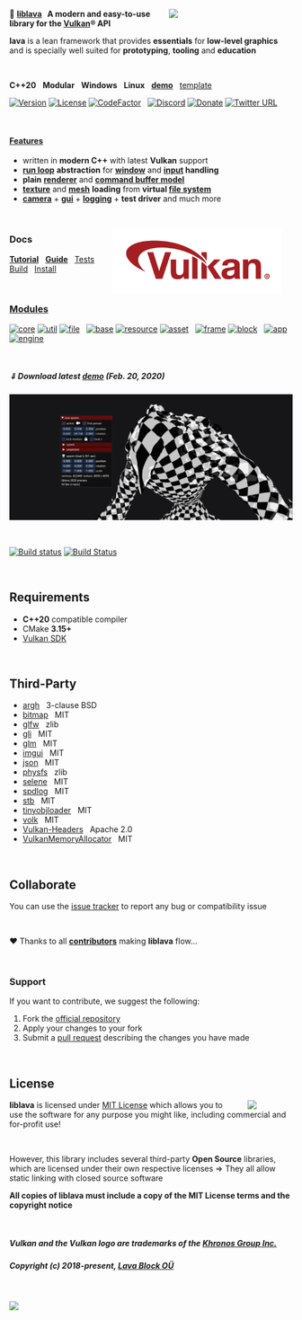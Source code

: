 ﻿<a href="https://lava-block.com"><img align="right" src="https://github.com/liblava.png" width="220"></a>

🌋 **[liblava](https://git.io/liblava) &nbsp; A modern and easy-to-use library for the <a href="https://www.khronos.org/vulkan/" target="_blank">Vulkan</a>® API**

**lava** is a lean framework that provides **essentials** for **low-level graphics**<br />and is specially well suited for **prototyping**, **tooling** and **education**

<br />

**C++20** &nbsp; **Modular** &nbsp; **Windows** &nbsp; **Linux** &nbsp; **<a href="https://git.io/liblava-demo">demo</a>**  &nbsp; <a href="https://git.io/liblava-template">template</a>

[![Version](https://img.shields.io/badge/Version-0.5.4-blue)](https://git.io/liblava) [![License](https://img.shields.io/github/license/liblava/liblava)](LICENSE) [![CodeFactor](https://www.codefactor.io/repository/github/liblava/liblava/badge)](https://www.codefactor.io/repository/github/liblava/liblava) &nbsp; [![Discord](https://img.shields.io/discord/439508141722435595)](https://discord.lava-block.com) [![Donate](https://img.shields.io/badge/Donate-PayPal-green.svg)](https://paypal.me/liblava) [![Twitter URL](https://img.shields.io/twitter/url/http/shields.io.svg?style=social&label=Follow)](https://twitter.com/liblava)

<br />

#### [Features](DOCS.md/#features)

* written in **modern C++** with latest **Vulkan** support
* **[run loop](DOCS.md/#run-loop)** **abstraction** for **[window](DOCS.md/#window)** and **[input](DOCS.md/#input) handling**
* **plain** **[renderer](DOCS.md/#renderer)** and **[command buffer model](DOCS.md/#command-buffer-model)**
* **[texture](DOCS.md/#texture)** and **[mesh](DOCS.md/#mesh)** **loading** from **virtual [file system](DOCS.md/#file-system)**
* **[camera](DOCS.md/#camera)** + **[gui](DOCS.md/#gui)** + **[logging](DOCS.md/#logging)** + **test driver** and much more

<br />

<a href="https://www.khronos.org/vulkan/" target="_blank"><img align="right" hspace="20" src="res/Vulkan_170px_Dec16.png" width="300"></a>

### Docs

 **[Tutorial](DOCS.md/#tutorial)** &nbsp; **[Guide](DOCS.md/#guide)** &nbsp; [Tests](DOCS.md/#tests) &nbsp; [Build](DOCS.md/#build) &nbsp; [Install](DOCS.md/#install)

<br />

### [Modules](DOCS.md/#modules)

[![core](https://img.shields.io/badge/lava-core-blue.svg)](https://github.com/liblava/liblava/tree/master/liblava/core) [![util](https://img.shields.io/badge/lava-util-blue.svg)](https://github.com/liblava/liblava/tree/master/liblava/util) [![file](https://img.shields.io/badge/lava-file-blue.svg)](https://github.com/liblava/liblava/tree/master/liblava/file) &nbsp; [![base](https://img.shields.io/badge/lava-base-orange.svg)](https://github.com/liblava/liblava/tree/master/liblava/base) [![resource](https://img.shields.io/badge/lava-resource-orange.svg)](https://github.com/liblava/liblava/tree/master/liblava/resource) [![asset](https://img.shields.io/badge/lava-asset-orange.svg)](https://github.com/liblava/liblava/tree/master/liblava/asset) &nbsp; [![frame](https://img.shields.io/badge/lava-frame-red.svg)](https://github.com/liblava/liblava/tree/master/liblava/frame) [![block](https://img.shields.io/badge/lava-block-red.svg)](https://github.com/liblava/liblava/tree/master/liblava/block) &nbsp; [![app](https://img.shields.io/badge/lava-app-brightgreen.svg)](https://github.com/liblava/liblava/tree/master/liblava/app) [![engine](https://img.shields.io/badge/lava-engine-brightgreen.svg)](https://git.io/liblava-engine)

<br />

##### ⇓ Download latest **<a href="https://github.com/liblava/liblava-demo/releases">demo</a>** (Feb. 20, 2020)

<a href="https://github.com/liblava/liblava-demo/#readme"><img src="res/demo.png"></a>

<br />

[![Build status](https://ci.appveyor.com/api/projects/status/gxvjpo73qf637hy3?svg=true)](https://ci.appveyor.com/project/TheLavaBlock/liblava) [![Build Status](https://travis-ci.com/liblava/liblava.svg?branch=master)](https://travis-ci.com/liblava/liblava)

<br />

## Requirements

* **C++20** compatible compiler
* CMake **3.15+**
* [Vulkan SDK](https://vulkan.lunarg.com)

<br />

## Third-Party

* [argh](https://github.com/adishavit/argh) &nbsp; 3-clause BSD
* [bitmap](https://github.com/ArashPartow/bitmap) &nbsp; MIT
* [glfw](https://github.com/glfw/glfw) &nbsp; zlib
* [gli](https://github.com/g-truc/gli) &nbsp; MIT
* [glm](https://github.com/g-truc/glm) &nbsp; MIT
* [imgui](https://github.com/ocornut/imgui) &nbsp; MIT
* [json](https://github.com/nlohmann/json) &nbsp; MIT
* [physfs](https://github.com/Didstopia/physfs) &nbsp; zlib
* [selene](https://github.com/kmhofmann/selene) &nbsp; MIT
* [spdlog](https://github.com/gabime/spdlog) &nbsp; MIT
* [stb](https://github.com/nothings/stb) &nbsp; MIT
* [tinyobjloader](https://github.com/syoyo/tinyobjloader) &nbsp; MIT
* [volk](https://github.com/zeux/volk) &nbsp; MIT
* [Vulkan-Headers](https://github.com/KhronosGroup/Vulkan-Headers) &nbsp; Apache 2.0
* [VulkanMemoryAllocator](https://github.com/GPUOpen-LibrariesAndSDKs/VulkanMemoryAllocator) &nbsp; MIT

<br />

## Collaborate

You can use the [issue tracker](https://github.com/liblava/liblava/issues) to report any bug or compatibility issue

<br />

:heart: Thanks to all **[contributors](https://github.com/liblava/liblava/graphs/contributors)** making **liblava** flow...

<br />

### Support

If you want to contribute, we suggest the following:

1. Fork the [official repository](https://github.com/liblava/liblava/fork)
2. Apply your changes to your fork
3. Submit a [pull request](https://github.com/liblava/liblava/pulls) describing the changes you have made

<br />

## License

<a href="https://opensource.org" target="_blank"><img align="right" width="80" src="http://opensource.org/trademarks/opensource/OSI-Approved-License-100x137.png" style="margin:0px 0px 0px 20px"></a>

**liblava** is licensed under [MIT License](LICENSE.md) which allows you to use the software for any purpose you might like, including commercial and for-profit use!

<br />

However, this library includes several third-party **Open Source** libraries, which are licensed under their own respective licenses ⇒ They all allow static linking with closed source software

**All copies of liblava must include a copy of the MIT License terms and the copyright notice**

<br />

##### Vulkan and the Vulkan logo are trademarks of the <a href="http://www.khronos.org" target="_blank">Khronos Group Inc.</a>
##### Copyright (c) 2018-present, <a href="https://lava-block.com">Lava Block OÜ</a>

<br />

<a href="https://lava-block.com"><img src="https://github.com/liblava.png" width="50"></a>
